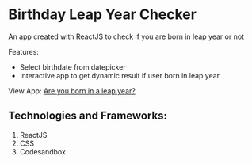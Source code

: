 # Birthday Leap Year Checker

An app created with ReactJS to check if you are born in leap year or not

Features:
- Select birthdate from datepicker
- Interactive app to get dynamic result if user born in leap year

View App: [Are you born in a leap year?](https://7nd9c.csb.app/)

## Technologies and Frameworks:
1. ReactJS
2. CSS
3. Codesandbox
